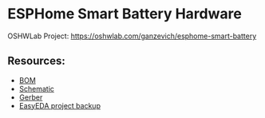 # ESPHome Smart Battery Hardware

OSHWLab Project: https://oshwlab.com/ganzevich/esphome-smart-battery

## Resources:
- [BOM](BOM_ESPHome%20Smart%20Battery.csv)
- [Schematic](Schematic_ESPHome%20Smart%20Battery.pdf)
- [Gerber](Gerber_PCB_Smart%20Battery%20AIO.zip)
- [EasyEDA project backup](EasyEDA_Project_Backup.zip)

